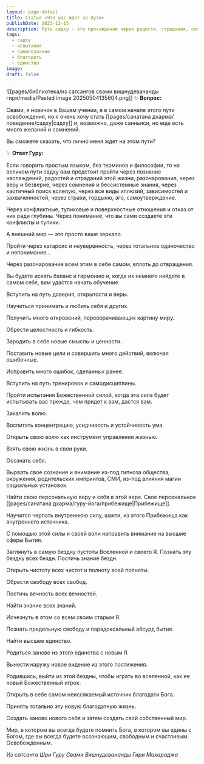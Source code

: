 ```yaml
---
layout: page-detail
title: Статья «Что нас ждет на пути»
publishDate: 2023-12-15
description: Путь садху - это прохождение через радости, страдания, сомнения, иллюзии, одиночество и разочарование, ведущие к внутренней целостности, вере и самопознанию. Через испытания, дисциплину и работу над собой обретается новое Я, внутренний источник силы и благодати, высшая свобода и единство с Богом. В результате рождается новый мир, наполненный осознанностью, счастьем и освобождением.
tags:
  - садху
  - испытания
  - самопознание
  - благодать
  - единство
image: 
draft: false
---
```

![[pages/библиотека/из сатсангов свами вишнудевананды гири/media/Pasted image 20250504135604.png]]
 ✨ **Вопрос:** 

 Свами, я новичок в Вашем учении, я в самом начале этого пути освобождения, но я очень хочу стать [[pages/санатана дхарма/поведение/садху|садху]] и, возможно, даже санньяси, но еще есть много желаний и сомнений.

 Вы сможете сказать, что лично меня ждет на этом пути?

 ✨ **Ответ Гуру:** 

 Если говорить простым языком, без терминов и философии, то на великом пути садху вам предстоит пройти через познание наслаждений, радостей и страданий этой жизни, разочарование, через веру и безверие, через сомнения и бессистемные знания, через хаотичный поиск вслепую, через все виды иллюзий, зависимостей и захваченностей, через страхи, гордыню, эго, самоутверждение.

 Через конфликтные, тупиковые и поверхностные отношения и отказ от них ради глубины. Через понимание, что вы сами создаете эти конфликты и тупики.

 А внешний мир — это просто ваше зеркало.

 Пройти через катарсис и неуверенность, через тотальное одиночество и непонимание…

 Через разочарование всем этим в себе самом, вплоть до отвращения.

 Вы будете искать баланс и гармонию и, когда их немного найдете в самом себе, вам удастся начать обучение.

 Вступить на путь доверия, открытости и веры.

 Научиться принимать и любить себя и других.

 Получить много откровений, переворачивающих картину миру.

 Обрести целостность и гибкость.

 Зародить в себе новые смыслы и ценности.

 Поставить новые цели и совершить много действий, включая ошибочные.

 Исправить много ошибок, сделанных ранее.

 Вступить на путь тренировок и самодисциплины.

 Пройти испытания Божественной силой, когда эта сила будет испытывать вас прежде, чем придет к вам, дастся вам.

 Закалить волю.

 Воспитать концентрацию, усидчивость и устойчивость ума.

 Открыть свою волю как инструмент управления жизнью.

 Взять свою жизнь в свои руки.

 Осознать себя.

 Вырвать свое сознание и внимание из-под гипноза общества, окружения, родительских импринтов, СМИ, из-под влияния магии социальных установок.

 Найти свою персональную веру и себя в этой вере. Свое персональное [[pages/санатана дхарма/гуру-йога/прибежище|Прибежище]].

 Научится черпать внутреннюю силу, шакти, из этого Прибежища как внутреннего источника.

 С помощью этой силы и своей воли направить внимание на высшие сферы Бытия.

 Заглянуть в самую бездну пустоты Вселенной и своего Я. Познать эту бездну всех бездн. Постичь знание бездн.

 Открыть чистоту всех чистот и полноту всей полноты.

 Обрести свободу всех свобод.

 Постичь вечность всех вечностей.

 Найти знание всех знаний.

 Исчезнуть в этом со всем своим старым Я.

 Познать предельную свободу и парадоксальный абсурд бытия.

 Найти высшее единство.

 Родиться заново из этого единства с новым Я.

 Вынести наружу новое видение из этого постижения.

 Родившись, выйти из этой бездны, чтобы играть во вселенной, как ее новый Божественный игрок.

 Открыть в себе самом неиссякаемый источник благодати Бога.

 Принять тотально эту новую благодатную жизнь.

 Создать заново нового себя и затем создать свой собственный мир.

 Мир, в котором вы всегда будете помнить Бога, в котором вы едины с Богом, где вы всегда будете осознающим, свободным и счастливым. Освобожденным.

*Из сатсанга Шри Гуру Свами Вишнудевананды Гири Махараджа*